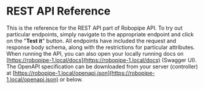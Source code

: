 # REST API Reference

This is the reference for the REST API part of Robopipe API. To try out particular endpoints, simply navigate to the appropriate endpoint and click on the "**Test it**" button. All endpoints have included the request and response body schema, along with the restrictions for particular attributes. When running the API, you can also open your locally running docs on [https://robopipe-1.local/docs](https://robopipe-1.local/docs) (Swagger UI). The OpenAPI specification can be downloaded from your server (controller) at [https://robopipe-1.local/openapi.json](https://robopipe-1.local/openapi.json) or below.
